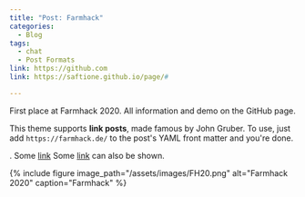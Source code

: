 ```yaml
---
title: "Post: Farmhack"
categories:
  - Blog
tags:
  - chat
  - Post Formats
link: https://github.com
link: https://saftione.github.io/page/#

---
```


First place at Farmhack 2020. All information and demo on the GitHub page.


This theme supports **link posts**, made famous by John Gruber. To use, just add `https://farmhack.de/` to the post's YAML front matter and you're done.

.
Some [link](https://farmhack.de/) 
Some [link](https://saftione.github.io/page/#) can also be shown.

{% include figure image_path="/assets/images/FH20.png" alt="Farmhack 2020" caption="Farmhack" %}
